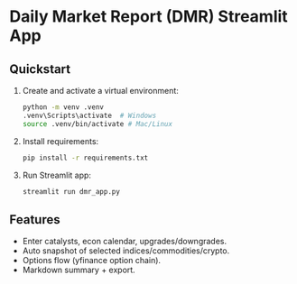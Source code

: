 # Daily Market Report (DMR) Streamlit App

## Quickstart

1. Create and activate a virtual environment:
   ```bash
   python -m venv .venv
   .venv\Scripts\activate  # Windows
   source .venv/bin/activate # Mac/Linux
   ```

2. Install requirements:
   ```bash
   pip install -r requirements.txt
   ```

3. Run Streamlit app:
   ```bash
   streamlit run dmr_app.py
   ```

## Features
- Enter catalysts, econ calendar, upgrades/downgrades.
- Auto snapshot of selected indices/commodities/crypto.
- Options flow (yfinance option chain).
- Markdown summary + export.
